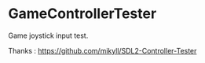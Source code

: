 # GameControllerTester
Game joystick input test. 


Thanks : https://github.com/mikyll/SDL2-Controller-Tester
